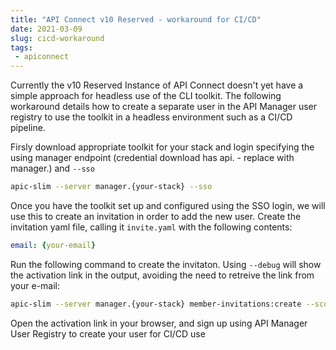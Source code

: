 ```yaml
---
title: "API Connect v10 Reserved - workaround for CI/CD"
date: 2021-03-09
slug: cicd-workaround
tags: 
 - apiconnect
---
```


Currently the v10 Reserved Instance of API Connect doesn't yet have a simple approach for headless use of the CLI toolkit.  The following workaround details how to create a separate user in the API Manager user registry to use the toolkit in a headless environment such as a CI/CD pipeline.

<!--more-->
Firsly download appropriate toolkit for your stack and login specifying the using manager endpoint (credential download has api. - replace with manager.) and `--sso`

```bash
apic-slim --server manager.{your-stack} --sso
```

Once you have the toolkit set up and configured using the SSO login, we will use this to create an invitation in order to add the new user.
Create the invitation yaml file, calling it `invite.yaml` with the following contents:

```yaml
email: {your-email}
```

Run the following command to create the invitaton.  Using `--debug` will show the activation link in the output, avoiding the need to retreive the link from your e-mail:

```bash
apic-slim --server manager.{your-stack} member-invitations:create --scope org --org {your-org} invite.yaml --debug
```

Open the activation link in your browser, and sign up using API Manager User Registry to create your user for CI/CD use


